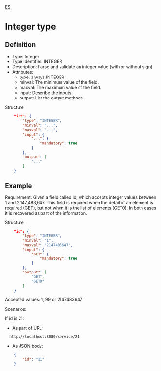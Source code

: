 [ES](INTEGER-ES.md)
# Integer type

## Definition
* Type: Integer
* Type Identifier: INTEGER
* Description: Parse and validate an integer value (with or without sign)
* Attributes:
  * type: always INTEGER
  * minval: The minimum value of the field.
  * maxval: The maximum value of the field.
  * input: Describe the inputs.
  * output: List the output methods.

Structure
```json
	"int": {
		"type": "INTEGER",
		"minval": "...",
		"maxval": "...",
		"input": {
			"...": {
				"mandatory": true
			}
		},
		"output": [
			"..."
		]
	}
```

## Example

Requirement: Given a field called id, which accepts integer values between 1 and 2,147,483,647.
This field is required when the detail of an element is required (GET), but not when it is the list of elements (GET0).
In both cases it is recovered as part of the information.

Structure
```json
	"id": {
		"type": "INTEGER",
		"minval": "1",
		"maxval": "2147483647",
		"input": {
			"GET": {
				"mandatory": true
			}
		},
		"output": [
			"GET",
			"GET0"
		]
	}
```

Accepted values: 1, 99 or 2147483647

Scenarios:

If id is 21:
* As part of URL:
```text
  http://localhost:8080/service/21
```
* As JSON body:
```json
	{
		"id": "21"
	}
```
